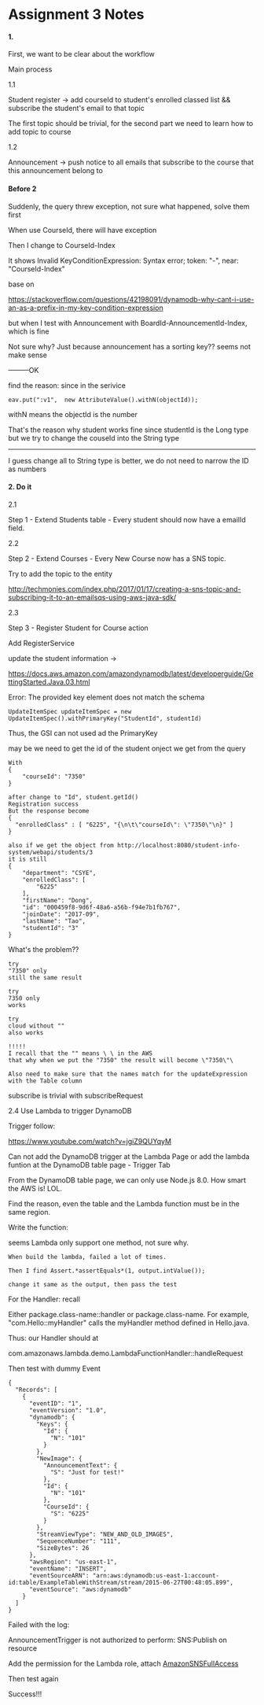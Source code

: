 # Assignment 3 Notes

#### 1.

First, we want to be clear about the workflow

Main process

1.1

Student register -> add courseId to student's enrolled classed list && subscribe the student's email to that topic

The first topic should be trivial, for the second part we need to learn how to add topic to course



1.2

Announcement -> push notice to all emails that subscribe to the course that this announcement belong to







#### Before 2

Suddenly, the query threw exception, not sure what happened, solve them first

When use CourseId, there will have exception

Then I change to CourseId-Index

It shows Invalid KeyConditionExpression: Syntax error; token: "-", near: "CourseId-Index"

base on

https://stackoverflow.com/questions/42198091/dynamodb-why-cant-i-use-an-as-a-prefix-in-my-key-condition-expression



but when I test with Announcement with BoardId-AnnouncementId-Index, which is fine 

Not sure why?	Just because announcement has a sorting key?? seems not make sense



———OK

find the reason: since in the serivice

```
eav.put(":v1",  new AttributeValue().withN(objectId));
```

withN means the objectId is the number

That's the reason why student works fine since studentId is the Long type but we try to change the couseId into the String type



-------------

I guess change all to String type is better, we do not need to narrow the ID as numbers





#### 2. Do it

2.1

Step 1 - Extend Students table - Every student should now have a emailId field. 


2.2

Step 2 - Extend Courses -  Every New Course now has a SNS topic. 

Try to add the topic to the entity

http://techmonies.com/index.php/2017/01/17/creating-a-sns-topic-and-subscribing-it-to-an-emailsqs-using-aws-java-sdk/



2.3

 Step 3 - Register Student for Course action

Add RegisterService

update the student information ->

https://docs.aws.amazon.com/amazondynamodb/latest/developerguide/GettingStarted.Java.03.html



Error: The provided key element does not match the schema 

```
UpdateItemSpec updateItemSpec = new UpdateItemSpec().withPrimaryKey("StudentId", studentId)
```

Thus, the GSI can not used ad the PrimaryKey

may be we need to get the id of the student onject we get from the query





```
With
{
	"courseId": "7350"
}

after change to "Id", student.getId()
Registration success
But the response become 
{
  "enrolledClass" : [ "6225", "{\n\t\"courseId\": \"7350\"\n}" ]
}

also if we get the object from http://localhost:8080/student-info-system/webapi/students/3
it is still 
{
    "department": "CSYE",
    "enrolledClass": [
        "6225"
    ],
    "firstName": "Dong",
    "id": "000459f8-9d6f-48a6-a56b-f94e7b1fb767",
    "joinDate": "2017-09",
    "lastName": "Tao",
    "studentId": "3"
}
```



What's the problem??

```
try 
"7350" only
still the same result

try 
7350 only
works

try 
cloud without ""
also works

!!!!!
I recall that the "" means \ \ in the AWS 
that why when we put the "7350" the result will become \"7350\"\

Also need to make sure that the names match for the updateExpression with the Table column 
```



subscribe is trivial with subscribeRequest





2.4 Use Lambda to trigger DynamoDB



Trigger follow:

https://www.youtube.com/watch?v=jgiZ9QUYqyM



Can not add the DynamoDB trigger at the Lambda Page or add the lambda funtion at the DynamoDB table page - Trigger Tab

From the DynamoDB table page, we can only use Node.js 8.0. How smart the AWS is! LOL.

Find the reason, even the table and the Lambda function must be in the same region.



Write the function:

seems Lambda only support one method, not sure why.



```
When build the lambda, failed a lot of times.

Then I find Assert.*assertEquals*(1, output.intValue());

change it same as the output, then pass the test
```



For the Handler: recall

Either package.class-name::handler or package.class-name. For example, "com.Hello::myHandler" calls the myHandler method defined in Hello.java.

Thus: our Handler should at 

com.amazonaws.lambda.demo.LambdaFunctionHandler::handleRequest





Then test with dummy Event

```
{
  "Records": [
    {
      "eventID": "1",
      "eventVersion": "1.0",
      "dynamodb": {
        "Keys": {
          "Id": {
            "N": "101"
          }
        },
        "NewImage": {
          "AnnouncementText": {
            "S": "Just for test!"
          },
          "Id": {
            "N": "101"
          },
          "CourseId": {
            "S": "6225"
          }
        },
        "StreamViewType": "NEW_AND_OLD_IMAGES",
        "SequenceNumber": "111",
        "SizeBytes": 26
      },
      "awsRegion": "us-east-1",
      "eventName": "INSERT",
      "eventSourceARN": "arn:aws:dynamodb:us-east-1:account-id:table/ExampleTableWithStream/stream/2015-06-27T00:48:05.899",
      "eventSource": "aws:dynamodb"
    }
  ]
}

```



Failed with the log:

AnnouncementTrigger is not authorized to perform: SNS:Publish on resource

Add the permission for the Lambda role, attach [AmazonSNSFullAccess](https://console.aws.amazon.com/iam/home#/policies/arn%3Aaws%3Aiam%3A%3Aaws%3Apolicy%2FAmazonSNSFullAccess)



Then test again

Success!!!









